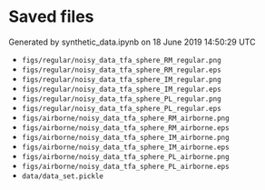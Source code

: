 # Saved files 


Generated by synthetic_data.ipynb on 18 June 2019 14:50:29 UTC

*  `figs/regular/noisy_data_tfa_sphere_RM_regular.png` 
*  `figs/regular/noisy_data_tfa_sphere_RM_regular.eps` 
*  `figs/regular/noisy_data_tfa_sphere_IM_regular.png` 
*  `figs/regular/noisy_data_tfa_sphere_IM_regular.eps` 
*  `figs/regular/noisy_data_tfa_sphere_PL_regular.png` 
*  `figs/regular/noisy_data_tfa_sphere_PL_regular.eps` 
*  `figs/airborne/noisy_data_tfa_sphere_RM_airborne.png` 
*  `figs/airborne/noisy_data_tfa_sphere_RM_airborne.eps` 
*  `figs/airborne/noisy_data_tfa_sphere_IM_airborne.png` 
*  `figs/airborne/noisy_data_tfa_sphere_IM_airborne.eps` 
*  `figs/airborne/noisy_data_tfa_sphere_PL_airborne.png` 
*  `figs/airborne/noisy_data_tfa_sphere_PL_airborne.eps` 
*  `data/data_set.pickle` 
